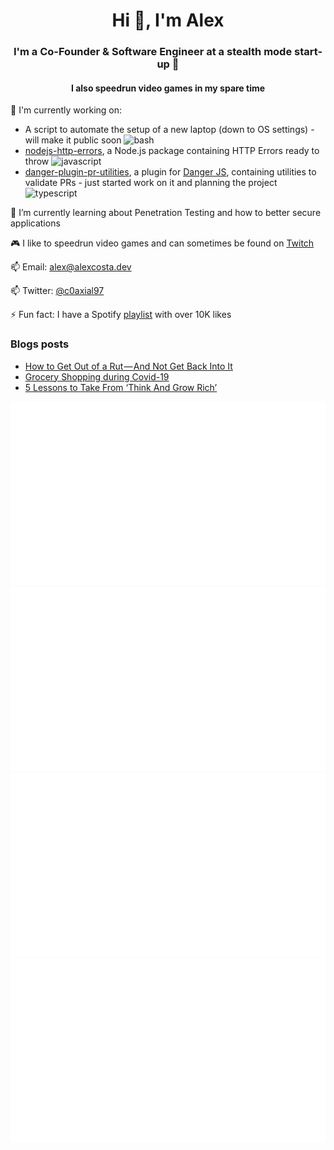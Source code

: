 <h1 align="center">Hi 👋, I'm Alex</h1>
<h3 align="center">I'm a Co-Founder & Software Engineer at a stealth mode start-up 🤫</h3>
<h4 align="center">I also speedrun video games in my spare time</h4>


🔭 I'm currently working on:

- A script to automate the setup of a new laptop (down to OS settings) - will make it public soon ![bash]
- [nodejs-http-errors], a Node.js package containing HTTP Errors ready to throw ![javascript]
- [danger-plugin-pr-utilities], a plugin for [Danger JS], containing utilities to validate PRs - just started work on it and planning the project ![typescript]

🌱 I’m currently learning about Penetration Testing and how to better secure applications

:video_game: I like to speedrun video games and can sometimes be found on [Twitch]

📫 Email: [alex@alexcosta.dev](mailto:alex@alexcosta.dev)

📫 Twitter: [@c0axial97](https://twitter.com/c0axial97)

⚡ Fun fact: I have a Spotify [playlist] with over 10K likes

### Blogs posts

<!-- BLOG-POST-LIST:START -->
- [How to Get Out of a Rut — And Not Get Back Into It](https://alexandrepcosta.medium.com/how-to-get-out-of-a-rut-17b8eb8c8698?source=rss-b58b38f0034d------2)
- [Grocery Shopping during Covid-19](https://alexandrepcosta.medium.com/grocery-shopping-during-covid-19-35f483f94457?source=rss-b58b38f0034d------2)
- [5 Lessons to Take From ‘Think And Grow Rich’](https://medium.com/swlh/5-lessons-to-take-from-think-and-grow-rich-29e59af50d04?source=rss-b58b38f0034d------2)

![](https://raw.githubusercontent.com/alexcosta97/github-stats/master/generated/overview.svg#gh-dark-mode-only)
![](https://raw.githubusercontent.com/alexcosta97/github-stats/master/generated/overview.svg#gh-light-mode-only)
![](https://raw.githubusercontent.com/alexcosta97/github-stats/master/generated/languages.svg#gh-dark-mode-only)
![](https://raw.githubusercontent.com/alexcosta97/github-stats/master/generated/languages.svg#gh-light-mode-only)


<!-- BLOG-POST-LIST:END -->

[playlist]:https://open.spotify.com/playlist/2ZJK3YXjCfQe77lSs9FwNP?si=d3814795864b4823
[express]:https://github.com/expressjs/express
[nodejs-http-errors]:https://github.com/alexcosta97/nodejs-http-errors
[danger-plugin-pr-utilities]:https://github.com/alexcosta97/danger-plugin-pr-utilities
[Twitch]:https://twitch.tv/c0axial97
[Danger JS]: https://danger.systems/js

<!-- Logos here -->
[bash]:https://img.shields.io/badge/Shell-161b22?style=flat&logo=gnubash&logoColor=4eaa25
[typescript]:https://img.shields.io/badge/TypeScript-161b22?style=flat&logo=typescript&logoColor=3178c6
[javascript]:https://img.shields.io/badge/JavaScript-161b22?style=flat&logo=javascript&logoColor=f1e05a
[react]:https://img.shields.io/badge/React-161b22?style=flat&logo=react
[vue]:https://img.shields.io/badge/Vue-161b22?style=flat&logo=vue.js&logoColor=41b883
[angular]:https://img.shields.io/badge/Angular-161b22?style=flat&logo=angular&logoColor=41b883